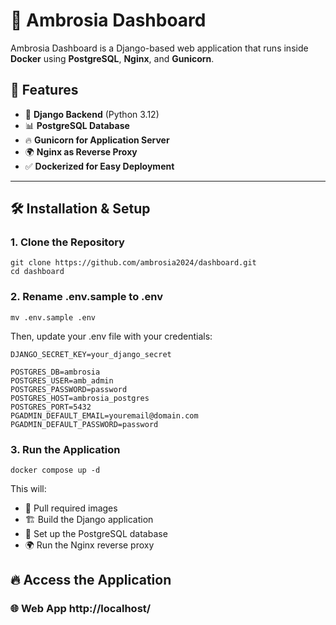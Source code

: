 # 🚀 Ambrosia Dashboard

Ambrosia Dashboard is a Django-based web application that runs inside **Docker** using **PostgreSQL**, **Nginx**, and **Gunicorn**.

## 📌 Features
- 🌱 **Django Backend** (Python 3.12)
- 📊 **PostgreSQL Database**
- 🔥 **Gunicorn for Application Server**
- 🌍 **Nginx as Reverse Proxy**
- ✅ **Dockerized for Easy Deployment**

---

## 🛠️ **Installation & Setup**
### 1. **Clone the Repository**
```
git clone https://github.com/ambrosia2024/dashboard.git
cd dashboard
```

### 2. Rename .env.sample to .env
```
mv .env.sample .env
```

Then, update your .env file with your credentials:
```
DJANGO_SECRET_KEY=your_django_secret

POSTGRES_DB=ambrosia
POSTGRES_USER=amb_admin
POSTGRES_PASSWORD=password
POSTGRES_HOST=ambrosia_postgres
POSTGRES_PORT=5432
PGADMIN_DEFAULT_EMAIL=youremail@domain.com
PGADMIN_DEFAULT_PASSWORD=password
```

### 3. Run the Application
```
docker compose up -d
```

This will:
- 🐳 Pull required images
- 🏗️ Build the Django application
- 🔌 Set up the PostgreSQL database
- 🌍 Run the Nginx reverse proxy

## 🔥 Access the Application
### 🌐 Web App	http://localhost/

